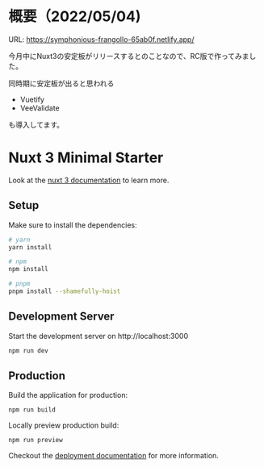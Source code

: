 # 概要（2022/05/04)
URL: https://symphonious-frangollo-65ab0f.netlify.app/

今月中にNuxt3の安定板がリリースするとのことなので、RC版で作ってみました。

同時期に安定板が出ると思われる
- Vuetify
- VeeValidate

も導入してます。


# Nuxt 3 Minimal Starter

Look at the [nuxt 3 documentation](https://v3.nuxtjs.org) to learn more.

## Setup

Make sure to install the dependencies:

```bash
# yarn
yarn install

# npm
npm install

# pnpm
pnpm install --shamefully-hoist
```

## Development Server

Start the development server on http://localhost:3000

```bash
npm run dev
```

## Production

Build the application for production:

```bash
npm run build
```

Locally preview production build:

```bash
npm run preview
```

Checkout the [deployment documentation](https://v3.nuxtjs.org/docs/deployment) for more information.
